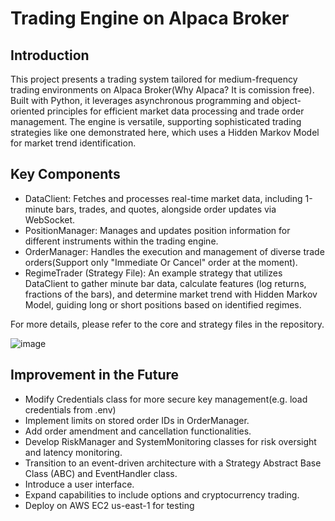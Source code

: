 # Trading Engine on Alpaca Broker

## Introduction
This project presents a trading system tailored for medium-frequency trading environments on Alpaca Broker(Why Alpaca? It is comission free). Built with Python, it leverages asynchronous programming and object-oriented principles for efficient market data processing and trade order management. The engine is versatile, supporting sophisticated trading strategies like one demonstrated here, which uses a Hidden Markov Model for market trend identification.

## Key Components
- DataClient: Fetches and processes real-time market data, including 1-minute bars, trades, and quotes, alongside order updates via WebSocket.
- PositionManager: Manages and updates position information for different instruments within the trading engine.
- OrderManager: Handles the execution and management of diverse trade orders(Support only "Immediate Or Cancel" order at the moment).
- RegimeTrader (Strategy File): An example strategy that utilizes DataClient to gather minute bar data, calculate features (log returns, fractions of the bars), and determine market trend with Hidden Markov Model, guiding long or short positions based on identified regimes.

For more details, please refer to the core and strategy files in the repository.

![image](https://github.com/Bensk-96/trading-engine-alpaca/assets/91371262/9f81be98-e262-4421-8c56-8757737a1f0a)

## Improvement in the Future
- Modify Credentials class for more secure key management(e.g. load credentials from .env)
- Implement limits on stored order IDs in OrderManager.
- Add order amendment and cancellation functionalities.
- Develop RiskManager and SystemMonitoring classes for risk oversight and latency monitoring.
- Transition to an event-driven architecture with a Strategy Abstract Base Class (ABC) and EventHandler class.
- Introduce a user interface.
- Expand capabilities to include options and cryptocurrency trading.
- Deploy on AWS EC2 us-east-1 for testing
